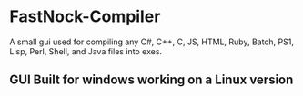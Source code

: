 # FastNock-Compiler
A small gui used for compiling any C#, C++, C, JS, HTML, Ruby, Batch, PS1, Lisp, Perl, Shell, and Java files into exes.

## GUI Built for windows working on a Linux version
